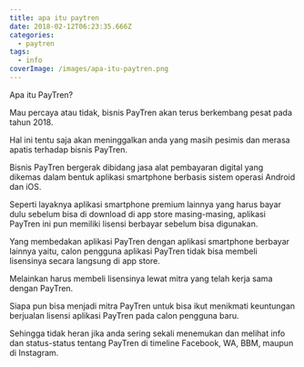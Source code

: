 ```yaml
---
title: apa itu paytren
date: 2018-02-12T06:23:35.666Z
categories:
  - paytren
tags:
  - info
coverImage: /images/apa-itu-paytren.png
---
```

Apa itu PayTren?



Mau percaya atau tidak, bisnis PayTren akan terus berkembang pesat pada tahun 2018.



Hal ini tentu saja akan meninggalkan anda yang masih pesimis dan merasa apatis terhadap bisnis PayTren.



Bisnis PayTren bergerak dibidang jasa alat pembayaran digital yang dikemas dalam bentuk aplikasi smartphone berbasis sistem operasi Android dan iOS.



Seperti layaknya aplikasi smartphone premium lainnya yang harus bayar dulu sebelum bisa di download di app store masing-masing, aplikasi PayTren ini pun memiliki lisensi berbayar sebelum bisa digunakan.



Yang membedakan aplikasi PayTren dengan aplikasi smartphone berbayar lainnya yaitu, calon pengguna aplikasi PayTren tidak bisa membeli lisensinya secara langsung di app store.



Melainkan harus membeli lisensinya lewat mitra yang telah kerja sama dengan PayTren.



Siapa pun bisa menjadi mitra PayTren untuk bisa ikut menikmati keuntungan berjualan lisensi aplikasi PayTren pada calon pengguna baru.



Sehingga tidak heran jika anda sering sekali menemukan dan melihat info dan status-status tentang PayTren di timeline Facebook, WA, BBM, maupun di Instagram.
